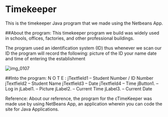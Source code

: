 # Timekeeper
This is the timekeeper Java program that we made using the Netbeans App.



##About the program:
This timekeeper program we build was widely used in schools, offices, factories, and other professional buildings.

The program used an identification system (ID) thus whenever we scan our ID the program will record the following:
picture of the ID
your name
date
and time of entering the establishment

![img_0107](https://github.com/user-attachments/assets/a5b842a7-f39e-4df3-8ee7-4e89e3d3d7d9)

##Into the program:
N O T E :
jTextfield1 – Student Number / ID Number
jTextfield2 – Student Name
jTextfield3 – Date
jTextfield4 – Time
jButton1. – Log in
jLabel1. – Picture
jLabel2. – Current Time
jLabel3. – Current Date



Reference:
About our reference, the program for the cTimeKeeper was made use by using NetBeans App, an application wherein you can code the site for Java Applications.
